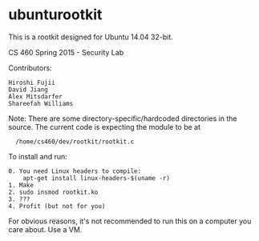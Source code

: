 # ubunturootkit

This is a rootkit designed for Ubuntu 14.04 32-bit.

CS 460 Spring 2015 - Security Lab

Contributors:

    Hiroshi Fujii
    David Jiang
    Alex Mitsdarfer
    Shareefah Williams

Note: There are some directory-specific/hardcoded directories in the source.
      The current code is expecting the module to be at
      
      /home/cs460/dev/rootkit/rootkit.c

To install and run:

    0. You need Linux headers to compile:
        apt-get install linux-headers-$(uname -r)
    1. Make
    2. sudo insmod rootkit.ko
    3. ???
    4. Profit (but not for you)

For obvious reasons, it's not recommended to run this on a computer you care about.
Use a VM.
